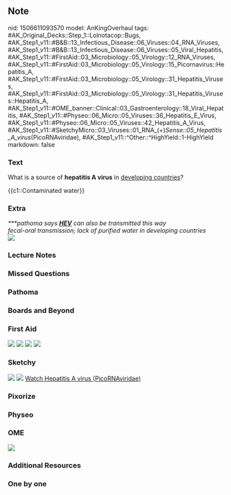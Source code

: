 ## Note
nid: 1506611093570
model: AnKingOverhaul
tags: #AK_Original_Decks::Step_1::Lolnotacop::Bugs, #AK_Step1_v11::#B&B::13_Infectious_Disease::06_Viruses::04_RNA_Viruses, #AK_Step1_v11::#B&B::13_Infectious_Disease::06_Viruses::05_Viral_Hepatitis, #AK_Step1_v11::#FirstAid::03_Microbiology::05_Virology::12_RNA_Viruses, #AK_Step1_v11::#FirstAid::03_Microbiology::05_Virology::15_Picornavirus::Hepatitis_A, #AK_Step1_v11::#FirstAid::03_Microbiology::05_Virology::31_Hepatitis_Viruses, #AK_Step1_v11::#FirstAid::03_Microbiology::05_Virology::31_Hepatitis_Viruses::Hepatitis_A, #AK_Step1_v11::#OME_banner::Clinical::03_Gastroenterology::18_Viral_Hepatitis, #AK_Step1_v11::#Physeo::06_Micro::05_Viruses::36_Hepatitis_E_Virus, #AK_Step1_v11::#Physeo::06_Micro::05_Viruses::42_Hepatitis_A_Virus, #AK_Step1_v11::#SketchyMicro::03_Viruses::01_RNA_(+)_Sense::05_Hepatitis_A_virus_(PicoRNAviridae), #AK_Step1_v11::^Other::^HighYield::1-HighYield
markdown: false

### Text
What is a source of <b>hepatitis A virus</b> in <u>developing
countries</u>?
<div>
  {{c1::Contaminated water}}
</div>

### Extra
<div>
  <i>***pathoma says <b><u>HEV</u></b> can also be transmitted this
  way</i>
</div>
<div>
  <i>fecal-oral transmission; lack of purified water in developing
  countries</i>
</div><img src="paste-9594956939745.jpg">

### Lecture Notes


### Missed Questions


### Pathoma


### Boards and Beyond


### First Aid
<img src="tmpbpzhkood.png"> <img src="tmppq_os5b4.png"> <img src=
"tmpukg4c3kw.png"> <img src="tmpdof64f2w.png">

### Sketchy
<img src="paste-56852482097155.jpg"> <img src=
"paste-ce6029eef6c947a9f00750f2b4d16fb8c5872a95.png"> <a href=
"https://dashboard.sketchy.com/study/medical/courses/medical-microbiology/units/medical-microbiology-viruses/videos/medical-microbiology-viruses-rna-viruses-positive-sense-hepatitis-a-virus-picornaviridae?utm_source=anki&utm_medium=partnership&utm_campaign=february_update&utm_content=medical">
Watch Hepatitis A virus (PicoRNAviridae)</a>

### Pixorize


### Physeo


### OME
<div class="ome-widget">
  <a href=
  "https://onlinemeded.org/spa/gastroenterology/viral-hepatitis/acquire?ref=anki">
  <img src="_OME_AnkiFlashcards_Lesson_6.png"></a>
</div>

### Additional Resources


### One by one

